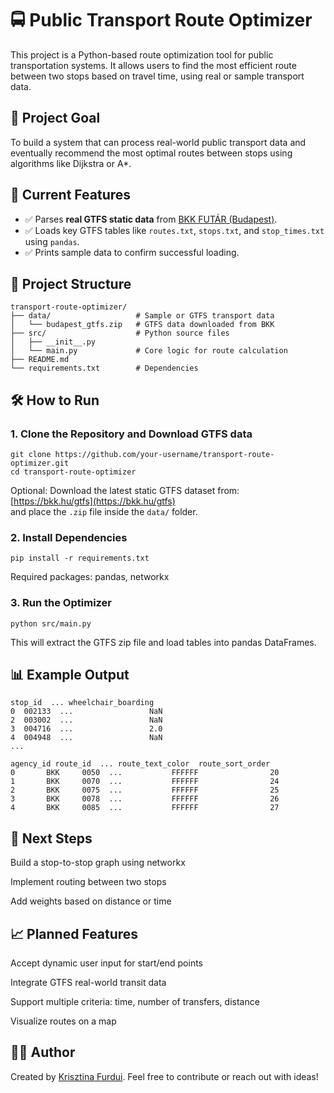 # 🚍 Public Transport Route Optimizer

This project is a Python-based route optimization tool for public transportation systems. It allows users to find the most efficient route between two stops based on travel time, using real or sample transport data.

## 🚀 Project Goal

To build a system that can process real-world public transport data and eventually recommend the most optimal routes between stops using algorithms like Dijkstra or A*.

## 📂 Current Features

- ✅ Parses **real GTFS static data** from [BKK FUTÁR (Budapest)](https://bkk.hu/).
- ✅ Loads key GTFS tables like `routes.txt`, `stops.txt`, and `stop_times.txt` using `pandas`.
- ✅ Prints sample data to confirm successful loading.

## 🔧 Project Structure

    transport-route-optimizer/
    ├── data/                   # Sample or GTFS transport data
    │   └── budapest_gtfs.zip   # GTFS data downloaded from BKK
    ├── src/                    # Python source files
    │   ├── __init__.py
    │   └── main.py             # Core logic for route calculation
    ├── README.md
    └── requirements.txt        # Dependencies



## 🛠️ How to Run

### 1. Clone the Repository and Download GTFS data

    git clone https://github.com/your-username/transport-route-optimizer.git
    cd transport-route-optimizer

Optional: Download the latest static GTFS dataset from:  
[https://bkk.hu/gtfs](https://bkk.hu/gtfs)  
and place the `.zip` file inside the `data/` folder.

### 2. Install Dependencies

    pip install -r requirements.txt
    
Required packages: pandas, networkx

### 3. Run the Optimizer

    python src/main.py

This will extract the GTFS zip file and load tables into pandas DataFrames.

## 📊 Example Output

    stop_id  ... wheelchair_boarding
    0  002133  ...                 NaN
    2  003002  ...                 NaN
    3  004716  ...                 2.0
    4  004948  ...                 NaN
    ...
    
    agency_id route_id  ... route_text_color  route_sort_order
    0       BKK     0050  ...           FFFFFF                20
    1       BKK     0070  ...           FFFFFF                24
    2       BKK     0075  ...           FFFFFF                25
    3       BKK     0078  ...           FFFFFF                26
    4       BKK     0085  ...           FFFFFF                27

## 📌 Next Steps

Build a stop-to-stop graph using networkx

Implement routing between two stops

Add weights based on distance or time

## 📈 Planned Features

Accept dynamic user input for start/end points

Integrate GTFS real-world transit data

Support multiple criteria: time, number of transfers, distance

Visualize routes on a map

## 🧑‍💻 Author
Created by [Krisztina Furdui](https://github.com/krisztinafurdui).
Feel free to contribute or reach out with ideas!